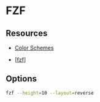 FZF
===

Resources
---

- [Color
    Schemes](https://github.com/junegunn/fzf/wiki/Color-schemes)

- [[fzf]]

Options
---

```bash
fzf --height=10 --layout=reverse
```

[//begin]: # "Autogenerated link references for markdown compatibility"
[fzf]: ../../vim/plugins/fzf.md "fzf.vim"
[//end]: # "Autogenerated link references"
